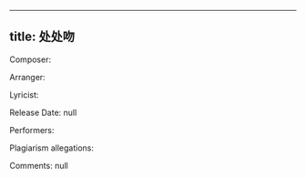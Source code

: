 
---
title: 处处吻
---
Composer: 

Arranger: 

Lyricist: 

Release Date: null

Performers: 

Plagiarism allegations:


Comments:
null
